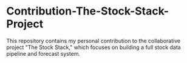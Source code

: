 # Contribution-The-Stock-Stack-Project
This repository contains my personal contribution to the collaborative project "The Stock Stack," which focuses on building a full stock data pipeline and forecast system.
